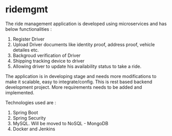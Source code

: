 # ridemgmt
The ride management application is developed using microservices and has below functionalities : 

  1. Register Driver
  2. Upload Driver documents like identity proof, address proof, vehicle detailes etc.
  3. Backgroud verification of Driver
  4. Shipping tracking device to driver
  5. Allowing driver to update his availability status to take a ride.

The application is in developing stage and needs more modifications to make it scalable, easy to integrate/config.
This is rest based backend development project.
More requirements needs to be added and implemented. 

Technologies used are : 
  1. Spring Boot
  2. Spring Security
  3. MySQL. Will be moved to NoSQL - MongoDB
  4. Docker and Jenkins
